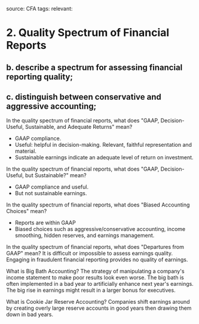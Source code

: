 source: CFA
tags: 
relevant: 

# 2. Quality Spectrum of Financial Reports

## b. describe a spectrum for assessing financial reporting quality;
## c. distinguish between conservative and aggressive accounting;

In the quality spectrum of financial reports, what does "GAAP, Decision-Useful, Sustainable, and Adequate Returns" mean?
- GAAP compliance.
- Useful: helpful in decision-making. Relevant, faithful representation and material.
- Sustainable earnings indicate an adequate level of return on investment.

In the quality spectrum of financial reports, what does "GAAP, Decision-Useful, but Sustainable?" mean?
- GAAP compliance and useful.
- But not sustainable earnings.

In the quality spectrum of financial reports, what does "Biased Accounting Choices" mean?
- Reports are within GAAP
- Biased choices such as aggressive/conservative accounting, income smoothing, hidden reserves, and earnings management.

In the quality spectrum of financial reports, what does "Departures from GAAP" mean?
It is difficult or impossible to assess earnings quality. Engaging in fraudulent financial reporting provides no quality of earnings.

What is Big Bath Accounting?
The strategy of manipulating a company's income statement to make poor results look even worse. The big bath is often implemented in a bad year to artificially enhance next year's earnings. The big rise in earnings might result in a larger bonus for executives.

What is Cookie Jar Reserve Accounting?
Companies shift earnings around by creating overly large reserve accounts in good years then drawing them down in bad years.

